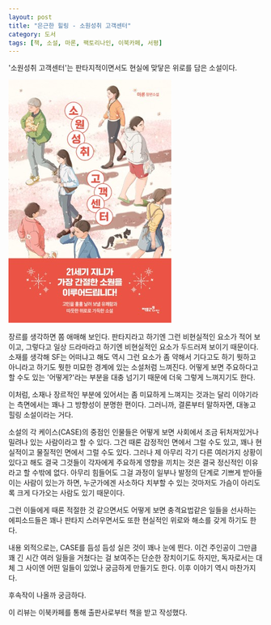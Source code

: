 ```yaml
---
layout: post
title: "은근한 힐링 - 소원성취 고객센터"
category: 도서
tags: [책, 소설, 마론, 팩토리나인, 이북카페, 서평]
---
```


'소원성취 고객센터'는
판타지적이면서도 현실에 맞닿은 위로를 담은 소설이다.

![표지](/images/book/wish-fulfillment-customer-center-book.jpg)

장르를 생각하면 쫌 애매해 보인다.
판타지라고 하기엔 그런 비현실적인 요소가 적어 보이고,
그렇다고 일상 드라마라고 하기엔 비현실적인 요소가 두드러져 보이기 때문이다.
소재를 생각해 SF는 어떠냐고 해도 역시 그런 요소가 좀 약해서
기다고도 하기 뭣하고 아니라고 하기도 뭣한
미묘한 경계에 있는 소설처럼 느껴진다.
어떻게 보면 주요하다고 할 수도 있는 '어떻게?'라는 부분을
대충 넘기기 때문에 더욱 그렇게 느껴지기도 한다.

이처럼, 소재나 장르적인 부분에 있어서는 좀 미묘하게 느껴지는 것과는 달리
이야기라는 측면에서는 꽤나 그 방향성이 분명한 편이다.
그러니까, 결론부터 말하자면, 대놓고 힐링 소설이라는 거다.

소설의 각 케이스(CASE)의 중점인 인물들은
어떻게 보면 사회에서 조금 뒤처져있거나 밀려나 있는 사람이라고 할 수 있다.
그건 때론 감정적인 면에서 그럴 수도 있고,
꽤나 현실적이고 물질적인 면에서 그럴 수도 있다.
그러나 제 아무리 각기 다른 여러가지 상황이 있다고 해도
결국 그것들이 각자에게 주요하게 영향을 끼치는 것은
결국 정신적인 이유라고 할 수밖에 없다.
아무리 힘들어도 그걸 과정이 일부나 발정의 단계로 기쁘게 받아들이는 사람이 있는가 하면,
누군가에겐 사소하다 치부할 수 있는 것마저도 가슴이 아리도록 크게 다가오는 사람도 있기 때문이다.

그런 이들에게 때론 적절한 것 같으면서도 어떻게 보면 충격요법같은 일들을 선사하는 에피소드들은
꽤나 판타지 스러우면서도 또한 현실적인 위로와 해소를 갖게 하기도 한다.

내용 외적으로는, CASE를 듬성 듬성 실은 것이 꽤나 눈에 띈다.
이건 주인공이 그만큼 꽤 긴 시간 여러 일들을 거쳤다는 걸 보여주는 단순한 장치이기도 하지만,
독자로서는 대체 그 사이엔 어떤 일들이 있었나 궁금하게 만들기도 한다.
이후 이야기 역시 마찬가지다.

후속작이 나올까 궁금하다.



<div class="im im-info">
이 리뷰는 이북카페를 통해 출판사로부터 책을 받고 작성했다.
</div>
